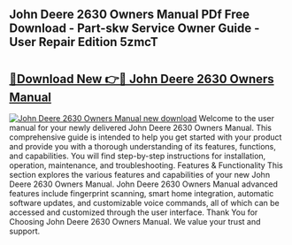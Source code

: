 ## John Deere 2630 Owners Manual PDf Free Download - Part-skw Service Owner Guide - User Repair Edition 5zmcT

# <h2><a href="http://bc91945.oget.top/?id=John+Deere+2630+Owners+Manual">🔗Download New 👉🔴 John Deere 2630 Owners Manual</a></h2>

[![John Deere 2630 Owners Manual new download](https://i.imgur.com/5g1atiW.png)](http://bc91945.oget.top/?id=John+Deere+2630+Owners+Manual)
Welcome to the user manual for your newly delivered John Deere 2630 Owners Manual. This comprehensive guide is intended to help you get started with your product and provide you with a thorough understanding of its features, functions, and capabilities. You will find step-by-step instructions for installation, operation, maintenance, and troubleshooting. Features & Functionality This section explores the various features and capabilities of your new John Deere 2630 Owners Manual. John Deere 2630 Owners Manual advanced features include fingerprint scanning, smart home integration, automatic software updates, and customizable voice commands, all of which can be accessed and customized through the user interface. Thank You for Choosing John Deere 2630 Owners Manual. We value your trust and support.
